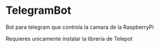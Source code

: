 # TelegramBot
Bot para telegram que controla la camara de la RaspberryPi
<p>Requieres unicamente instalar la libreria de Telepot</p>
